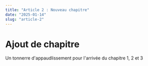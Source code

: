 ```yaml
---
title: "Article 2 : Nouveau chapitre"
date: "2025-01-14"
slug: "article-2"
---
```


# Ajout de chapitre

Un tonnerre d'appaudlissement pour l'arrivée du chapitre 1, 2 et 3